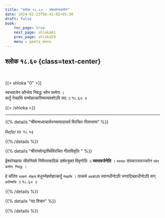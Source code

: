 ```yaml
---
title: "श्लोक १८.६० - मोक्षसंन्यसयोग"
date: 2024-02-23T06:41:02+05:30
draft: false
book:
    toc_page: true
    next_page: shloka61
    prev_page: shloka59
    menu : geeta_menu
---
```


## श्लोक १८.६०  {class=text-center}

<br/>

{{< shloka  "0"  >}}

स्वभावजेन कौन्तेय निबद्धः स्वेन कर्मणा ।  
कर्तुं नेच्छसि यन्मोहात्करिष्यस्यवशोऽपि तत् ॥ १८.६० ॥

{{< /shloka >}}

---


{{% details "श्रीमन्मध्वाचार्यभगवत्पादाचर्य विरचित  गीताभाष्य" %}}

*Refer to १८.५६*

{{% /details %}}



{{% details "श्रीराघवेन्द्रतीर्थविरचित गीताविवृतिः " %}}

ईश्वरेच्छाया जीवनियमे निमित्तत्वादिकं दर्शवत्रुक्तं विवृणोति
॥ **स्वभावजेनेति** । `स्वभावः` संस्कारस्तज्जतेन 
`स्वेन कर्मणा निबद्धः` ।

हे कौंतेय `यत्कर्म मोहात्` बंधुस्नेहमोहात्कर्तुं 
`नेच्छसि` । तत्कर्म `अवशोऽपि` स्वानधीनोऽपि 
भगवदिच्छाधीनोऽपि सन्‌ `करिष्यसि` ॥ १८.६० ॥

{{% /details %}}



{{% details "पद विचार" %}}


{{% /details %}}
